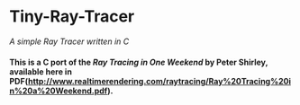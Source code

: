 # Tiny-Ray-Tracer
*A simple Ray Tracer written in C*
#### This is a C port of the *Ray Tracing in One Weekend* by Peter Shirley, available here in PDF(http://www.realtimerendering.com/raytracing/Ray%20Tracing%20in%20a%20Weekend.pdf).
